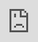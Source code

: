 # Codice Organico
Caricamento pagina web dell'opera.

<iframe src="https://editor.p5js.org/Berg_/full/IpDd2qEOw" style="position:fixed; top:0; left:0; bottom:0; right:0; width:100%; height:100%; border:none; margin:0; padding:0; overflow:hidden; z-index:999999;" allowfullscreen> Your browser doesn't support iframes </iframe>